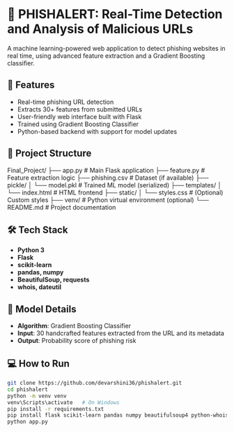 # 🔐 PHISHALERT: Real-Time Detection and Analysis of Malicious URLs

A machine learning-powered web application to detect phishing websites in real time, using advanced feature extraction and a Gradient Boosting classifier.

## 🚀 Features

- Real-time phishing URL detection
- Extracts 30+ features from submitted URLs
- User-friendly web interface built with Flask
- Trained using Gradient Boosting Classifier
- Python-based backend with support for model updates

## 📁 Project Structure

Final_Project/
├── app.py # Main Flask application
├── feature.py # Feature extraction logic
├── phishing.csv # Dataset (if available)
├── pickle/
│ └── model.pkl # Trained ML model (serialized)
├── templates/
│ └── index.html # HTML frontend
├── static/
│ └── styles.css # (Optional) Custom styles
├── venv/ # Python virtual environment (optional)
└── README.md # Project documentation


## 🛠️ Tech Stack

- **Python 3**
- **Flask**
- **scikit-learn**
- **pandas, numpy**
- **BeautifulSoup, requests**
- **whois, dateutil**

## 🧠 Model Details

- **Algorithm**: Gradient Boosting Classifier
- **Input**: 30 handcrafted features extracted from the URL and its metadata
- **Output**: Probability score of phishing risk

## 💻 How to Run


```bash
git clone https://github.com/devarshini36/phishalert.git
cd phishalert
python -m venv venv
venv\Scripts\activate   # On Windows
pip install -r requirements.txt
pip install flask scikit-learn pandas numpy beautifulsoup4 python-whois python-dateutil requests
python app.py



